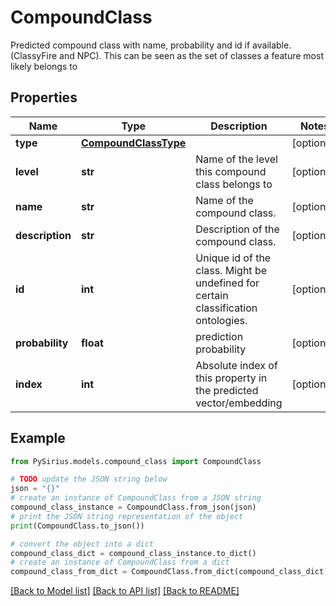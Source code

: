 # CompoundClass

Predicted compound class with name, probability and id if available.  (ClassyFire and NPC). This can be seen as the set of classes a feature most likely belongs to

## Properties

Name | Type | Description | Notes
------------ | ------------- | ------------- | -------------
**type** | [**CompoundClassType**](CompoundClassType.md) |  | [optional] 
**level** | **str** | Name of the level this compound class belongs to | [optional] 
**name** | **str** | Name of the compound class. | [optional] 
**description** | **str** | Description of the compound class. | [optional] 
**id** | **int** | Unique id of the class. Might be undefined for certain classification ontologies. | [optional] 
**probability** | **float** | prediction probability | [optional] 
**index** | **int** | Absolute index of this property in the predicted vector/embedding | [optional] 

## Example

```python
from PySirius.models.compound_class import CompoundClass

# TODO update the JSON string below
json = "{}"
# create an instance of CompoundClass from a JSON string
compound_class_instance = CompoundClass.from_json(json)
# print the JSON string representation of the object
print(CompoundClass.to_json())

# convert the object into a dict
compound_class_dict = compound_class_instance.to_dict()
# create an instance of CompoundClass from a dict
compound_class_from_dict = CompoundClass.from_dict(compound_class_dict)
```
[[Back to Model list]](../README.md#documentation-for-models) [[Back to API list]](../README.md#documentation-for-api-endpoints) [[Back to README]](../README.md)


